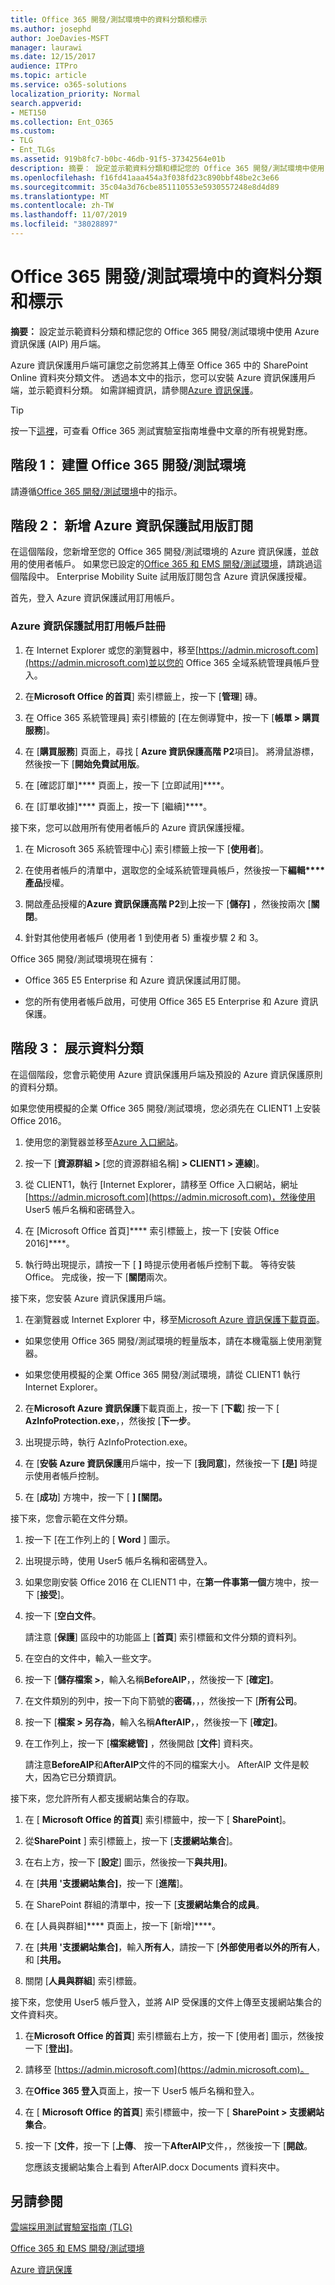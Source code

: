 ```yaml
---
title: Office 365 開發/測試環境中的資料分類和標示
ms.author: josephd
author: JoeDavies-MSFT
manager: laurawi
ms.date: 12/15/2017
audience: ITPro
ms.topic: article
ms.service: o365-solutions
localization_priority: Normal
search.appverid:
- MET150
ms.collection: Ent_O365
ms.custom:
- TLG
- Ent_TLGs
ms.assetid: 919b8fc7-b0bc-46db-91f5-37342564e01b
description: 摘要： 設定並示範資料分類和標記您的 Office 365 開發/測試環境中使用 Azure 資訊保護 (AIP) 用戶端。
ms.openlocfilehash: f16fd41aaa454a3f038fd23c890bbf48be2c3e66
ms.sourcegitcommit: 35c04a3d76cbe851110553e5930557248e8d4d89
ms.translationtype: MT
ms.contentlocale: zh-TW
ms.lasthandoff: 11/07/2019
ms.locfileid: "38028897"
---
```

# <a name="data-classification-and-labeling-in-the-office-365-devtest-environment"></a>Office 365 開發/測試環境中的資料分類和標示

 **摘要：** 設定並示範資料分類和標記您的 Office 365 開發/測試環境中使用 Azure 資訊保護 (AIP) 用戶端。
  
Azure 資訊保護用戶端可讓您之前您將其上傳至 Office 365 中的 SharePoint Online 資料夾分類文件。 透過本文中的指示，您可以安裝 Azure 資訊保護用戶端，並示範資料分類。 如需詳細資訊，請參閱[Azure 資訊保護](https://www.microsoft.com/cloud-platform/azure-information-protection)。
  
> [!TIP]
> 按一下[這裡](https://aka.ms/catlgstack)，可查看 Office 365 測試實驗室指南堆疊中文章的所有視覺對應。
  
## <a name="phase-1-build-out-your-office-365-devtest-environment"></a>階段 1： 建置 Office 365 開發/測試環境

請遵循[Office 365 開發/測試環境](office-365-dev-test-environment.md)中的指示。
  
## <a name="phase-2-add-the-azure-information-protection-trial-subscription"></a>階段 2： 新增 Azure 資訊保護試用版訂閱

在這個階段，您新增至您的 Office 365 開發/測試環境的 Azure 資訊保護，並啟用的使用者帳戶。 如果您已設定的[Office 365 和 EMS 開發/測試環境](https://technet.microsoft.com/library/c76eea86-d4b6-4d35-ad89-341696e89ef7.aspx)，請跳過這個階段中。 Enterprise Mobility Suite 試用版訂閱包含 Azure 資訊保護授權。
  
首先，登入 Azure 資訊保護試用訂用帳戶。
  
### <a name="sign-up-for-an-azure-information-protection-trial-subscription"></a>Azure 資訊保護試用訂用帳戶註冊

1. 在 Internet Explorer 或您的瀏覽器中，移至[https://admin.microsoft.com](https://admin.microsoft.com)並以您的 Office 365 全域系統管理員帳戶登入。
    
2. 在**Microsoft Office 的首頁**] 索引標籤上，按一下 [**管理**] 磚。
    
3. 在 Office 365 系統管理員] 索引標籤的 [在左側導覽中，按一下 [**帳單 > 購買服務**]。
    
4. 在 [**購買服務**] 頁面上，尋找 [ **Azure 資訊保護高階 P2**項目]。 將滑鼠游標，然後按一下 [**開始免費試用版**。
    
5. 在 [確認訂單]**** 頁面上，按一下 [立即試用]****。
    
6. 在 [訂單收據]**** 頁面上，按一下 [繼續]****。
    
接下來，您可以啟用所有使用者帳戶的 Azure 資訊保護授權。
  
1. 在 Microsoft 365 系統管理中心] 索引標籤上按一下 [**使用者**]。
    
2.  在使用者帳戶的清單中，選取您的全域系統管理員帳戶，然後按一下**編輯****產品**授權。
    
3. 開啟產品授權的**Azure 資訊保護高階 P2**到**上**按一下 [**儲存]** ，然後按兩次 [**關閉**。
    
4. 針對其他使用者帳戶 (使用者 1 到使用者 5) 重複步驟 2 和 3。
    
Office 365 開發/測試環境現在擁有：
  
- Office 365 E5 Enterprise 和 Azure 資訊保護試用訂閱。
    
- 您的所有使用者帳戶啟用，可使用 Office 365 E5 Enterprise 和 Azure 資訊保護。
    
## <a name="phase-3-demonstrate-data-classification"></a>階段 3： 展示資料分類

在這個階段，您會示範使用 Azure 資訊保護用戶端及預設的 Azure 資訊保護原則的資料分類。
  
如果您使用模擬的企業 Office 365 開發/測試環境，您必須先在 CLIENT1 上安裝 Office 2016。
  
1. 使用您的瀏覽器並移至[Azure 入口網站](https://portal.azure.com)。
    
2. 按一下 [**資源群組 >** [您的資源群組名稱] **> CLIENT1 > 連線**]。
    
3. 從 CLIENT1，執行 [Internet Explorer，請移至 Office 入口網站，網址[https://admin.microsoft.com](https://admin.microsoft.com)，然後使用 User5 帳戶名稱和密碼登入。
    
4. 在 [Microsoft Office 首頁]**** 索引標籤上，按一下 [安裝 Office 2016]****。
    
5. 執行時出現提示，請按一下 [ **]** 時提示使用者帳戶控制下載。 等待安裝 Office。 完成後，按一下 [**關閉**兩次。
    
接下來，您安裝 Azure 資訊保護用戶端。
  
1. 在瀏覽器或 Internet Explorer 中，移至[Microsoft Azure 資訊保護下載頁面](https://www.microsoft.com/download/details.aspx?id=53018)。
    
  - 如果您使用 Office 365 開發/測試環境的輕量版本，請在本機電腦上使用瀏覽器。
    
  - 如果您使用模擬的企業 Office 365 開發/測試環境，請從 CLIENT1 執行 Internet Explorer。
    
2. 在**Microsoft Azure 資訊保護**下載頁面上，按一下 [**下載**] 按一下 [ **AzInfoProtection.exe**，，然後按 [**下一步**。
    
3. 出現提示時，執行 AzInfoProtection.exe。
    
4. 在 [**安裝 Azure 資訊保護**用戶端中，按一下 [**我同意**]，然後按一下 **[是]** 時提示使用者帳戶控制。
    
5. 在 [**成功**] 方塊中，按一下 [ **] [關閉。**
    
接下來，您會示範在文件分類。
  
1. 按一下 [在工作列上的 [ **Word** ] 圖示。
    
2. 出現提示時，使用 User5 帳戶名稱和密碼登入。
    
3. 如果您剛安裝 Office 2016 在 CLIENT1 中，在**第一件事第一個**方塊中，按一下 [**接受**]。
    
4. 按一下 [**空白文件**。 
    
    請注意 [**保護**] 區段中的功能區上 [**首頁**] 索引標籤和文件分類的資料列。
    
5. 在空白的文件中，輸入一些文字。
    
6. 按一下 [**儲存檔案 >**，輸入名稱**BeforeAIP**，，然後按一下 [**確定]**。 
    
7. 在文件類別的列中，按一下向下箭號的**密碼**，，，然後按一下 [**所有公司**。
    
8. 按一下 [**檔案 > 另存為**，輸入名稱**AfterAIP**，，然後按一下 [**確定]**。
    
9. 在工作列上，按一下 [**檔案總管]** ，然後開啟 [**文件**] 資料夾。
    
    請注意**BeforeAIP**和**AfterAIP**文件的不同的檔案大小。 AfterAIP 文件是較大，因為它已分類資訊。
    
接下來，您允許所有人都支援網站集合的存取。
  
1. 在 [ **Microsoft Office 的首頁**] 索引標籤中，按一下 [ **SharePoint**]。
    
2. 從**SharePoint** ] 索引標籤上，按一下 [**支援網站集合**]。
    
3. 在右上方，按一下 [**設定**] 圖示，然後按一下**與共用]**。
    
4. 在 [**共用 '支援網站集合]**，按一下 [**進階**]。
    
5. 在 SharePoint 群組的清單中，按一下 [**支援網站集合的成員**。
    
6. 在 [人員與群組]**** 頁面上，按一下 [新增]****。
    
7. 在 [**共用 '支援網站集合]**，輸入**所有人**，請按一下 [**外部使用者以外的所有人**，和 [**共用。**
    
8. 關閉 [**人員與群組**] 索引標籤。
    
接下來，您使用 User5 帳戶登入，並將 AIP 受保護的文件上傳至支援網站集合的文件資料夾。
  
1. 在**Microsoft Office 的首頁**] 索引標籤右上方，按一下 [使用者] 圖示，然後按一下 [**登出]**。
    
2. 請移至 [https://admin.microsoft.com](https://admin.microsoft.com)。
    
3. 在**Office 365 登入**頁面上，按一下 User5 帳戶名稱和登入。
    
4. 在 [ **Microsoft Office 的首頁**] 索引標籤中，按一下 [ **SharePoint > 支援網站集合**。
    
5. 按一下 [**文件**，按一下 [**上傳**、 按一下**AfterAIP**文件，，然後按一下 [**開啟**。
    
    您應該支援網站集合上看到 AfterAIP.docx Documents 資料夾中。
    
## <a name="see-also"></a>另請參閱

[雲端採用測試實驗室指南 (TLG)](cloud-adoption-test-lab-guides-tlgs.md)

[Office 365 和 EMS 開發/測試環境](https://technet.microsoft.com/library/c76eea86-d4b6-4d35-ad89-341696e89ef7.aspx)
  
[Azure 資訊保護](https://www.microsoft.com/cloud-platform/azure-information-protection)


